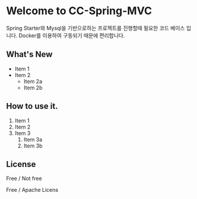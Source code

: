 # Welcome to CC-Spring-MVC

Spring Starter와 Mysql을 기반으로하는 프로젝트를 진행할때 필요한 코드 베이스 입니다.
Docker를 이용하여 구동되기 때문에 편리합니다.

## What's New
* Item 1
* Item 2
  * Item 2a
  * Item 2b


## How to use it.
1. Item 1
1. Item 2
1. Item 3
   1. Item 3a
   1. Item 3b


## License
Free / Not free

Free / Apache Licens
